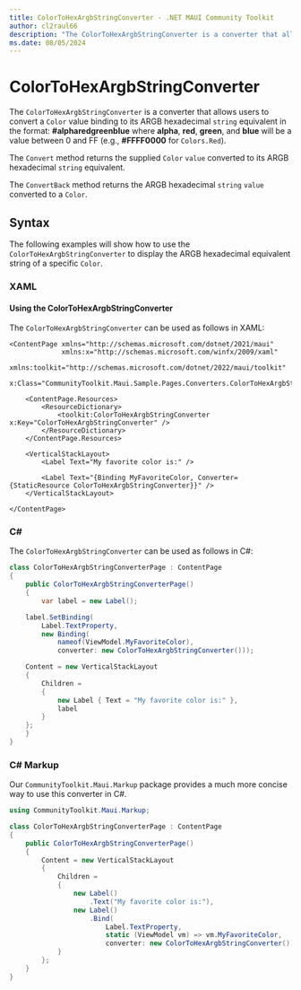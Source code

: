```yaml
---
title: ColorToHexArgbStringConverter - .NET MAUI Community Toolkit
author: cl2raul66
description: "The ColorToHexArgbStringConverter is a converter that allows users to convert a Color value binding to its ARGB hexadecimal string equivalent."
ms.date: 08/05/2024
---
```


# ColorToHexArgbStringConverter

The `ColorToHexArgbStringConverter` is a converter that allows users to convert a `Color` value binding to its ARGB hexadecimal `string` equivalent in the format: **#alpharedgreenblue** where **alpha**, **red**, **green**, and **blue** will be a value between 0 and FF (e.g., **#FFFF0000** for `Colors.Red`).

The `Convert` method returns the supplied `Color` `value` converted to its ARGB hexadecimal `string` equivalent.

The `ConvertBack` method returns the ARGB hexadecimal `string` `value` converted to a `Color`.

## Syntax

The following examples will show how to use the `ColorToHexArgbStringConverter` to display the ARGB hexadecimal equivalent string of a specific `Color`.

### XAML

#### Using the ColorToHexArgbStringConverter

The `ColorToHexArgbStringConverter` can be used as follows in XAML:

```xaml
<ContentPage xmlns="http://schemas.microsoft.com/dotnet/2021/maui"
             xmlns:x="http://schemas.microsoft.com/winfx/2009/xaml"
             xmlns:toolkit="http://schemas.microsoft.com/dotnet/2022/maui/toolkit"
             x:Class="CommunityToolkit.Maui.Sample.Pages.Converters.ColorToHexArgbStringConverterPage">

    <ContentPage.Resources>
        <ResourceDictionary>
            <toolkit:ColorToHexArgbStringConverter x:Key="ColorToHexArgbStringConverter" />
        </ResourceDictionary>
    </ContentPage.Resources>

    <VerticalStackLayout>
        <Label Text="My favorite color is:" />

        <Label Text="{Binding MyFavoriteColor, Converter={StaticResource ColorToHexArgbStringConverter}}" />
    </VerticalStackLayout>

</ContentPage>
```

### C#

The `ColorToHexArgbStringConverter` can be used as follows in C#:

```csharp
class ColorToHexArgbStringConverterPage : ContentPage
{
    public ColorToHexArgbStringConverterPage()
    {
        var label = new Label();

	label.SetBinding(
		Label.TextProperty,
		new Binding(
			nameof(ViewModel.MyFavoriteColor),
			converter: new ColorToHexArgbStringConverter()));

	Content = new VerticalStackLayout
	{
		Children =
		{
			new Label { Text = "My favorite color is:" },
			label
		}
	};
    }
}
```

### C# Markup

Our `CommunityToolkit.Maui.Markup` package provides a much more concise way to use this converter in C#.

```csharp
using CommunityToolkit.Maui.Markup;

class ColorToHexArgbStringConverterPage : ContentPage
{
    public ColorToHexArgbStringConverterPage()
    {
        Content = new VerticalStackLayout
        {
            Children =
            {
                new Label()
                    .Text("My favorite color is:"),
                new Label()
                    .Bind(
                        Label.TextProperty,
                        static (ViewModel vm) => vm.MyFavoriteColor,
                        converter: new ColorToHexArgbStringConverter())
            }
        };
    }
}
```
